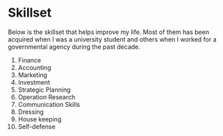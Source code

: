 # Skillset
Below is the skillset that helps improve my life. Most of them has been acquired when I was a university student and others when I worked for a governmental agency during the past decade. 

1. Finance
2. Accounting
3. Marketing
4. Investment
5. Strategic Planning
6. Operation Research
7. Communication Skills
8. Dressing
9. House keeping
10. Self-defense
